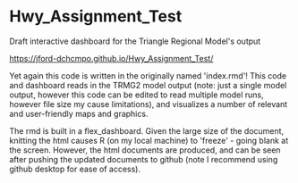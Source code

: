 # Hwy_Assignment_Test

Draft interactive dashboard for the Triangle Regional Model's output

https://jford-dchcmpo.github.io/Hwy_Assignment_Test/


Yet again this code is written in the originally named 'index.rmd'! This code and dashboard reads in the TRMG2 model output (note: just a single model output, however this code can be edited to read multiple model runs, however file size my cause limitations), and visualizes a number of relevant and user-friendly maps and graphics. 

The rmd is built in a flex_dashboard. Given the large size of the document, knitting the html causes R (on my local machine) to 'freeze' - going blank at the screen. However, the html documents are produced, and can be seen after pushing the updated documents to github (note I recommend using github desktop for ease of access). 






